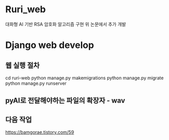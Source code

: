 # Ruri_web

대화형 AI 기반 RSA 암호화 알고리즘 구현
위 논문에서 추가 개발


# Django web develop
## 웹 실행 절차
cd ruri-web
python manage.py makemigrations
python manage.py migrate
python manage.py runserver

## pyAI로 전달해야하는 파일의 확장자 - wav

## 다음 작업
https://bamgorae.tistory.com/59